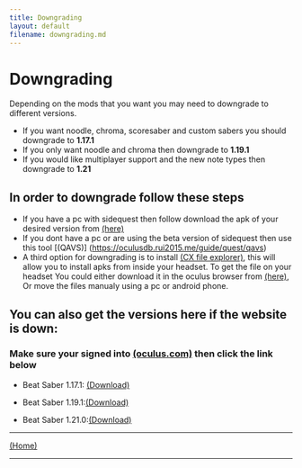 ```yaml
---
title: Downgrading
layout: default
filename: downgrading.md
--- 
```




# Downgrading
Depending on the mods that you want you may need to downgrade to different versions.

- If you want noodle, chroma, scoresaber and custom sabers you should downgrade to **1.17.1**
- If you only want noodle and chroma then downgrade to **1.19.1**
- If you would like multiplayer support and the new note types then downgrade to **1.21**

## In order to downgrade follow these steps 

- If you have a pc with sidequest then follow download the apk of your desired version from [(here)](https://oculusdb.rui2015.me/guide/quest/pc)
- If you dont have a pc or are using the beta version of sidequest then use this tool [(QAVS)] (https://oculusdb.rui2015.me/guide/quest/qavs)
- A third option for downgrading is to install <a href="assets/Cx File Explorer.com.apk" download>(CX file explorer)</a>, this will allow you to install apks from inside your headset. To get the file on your headset You could either download it in the oculus browser from [(here)](https://oculusdb.rui2015.me/guide/quest/pc), Or move the files manualy using a pc or android phone.


## You can also get the versions here if the website is down:

### Make sure your signed into [(oculus.com)](https://oculus.com/experiences/quest) then click the link below

- Beat Saber 1.17.1: [(Download)](https://securecdn.oculus.com/binaries/download/?id=6077173189023259)

- Beat Saber 1.19.1:[(Download)](https://securecdn.oculus.com/binaries/download/?id=7016048771802358)

- Beat Saber 1.21.0:[(Download)](https://securecdn.oculus.com/binaries/download/?id=7226110667462833)



****



[(Home)](home.md)
****